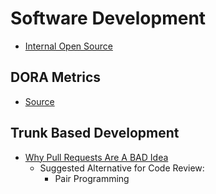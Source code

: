 # Software Development

* [Internal Open Source](internal-open-source.md)

## DORA Metrics

* [Source](https://dorametrics.org/)


## Trunk Based Development

* [Why Pull Requests Are A BAD Idea](https://youtu.be/ASOSEiJCyEM?si=qUfFfXhaPI4zyjaj)
    * Suggested Alternative for Code Review: 
        * Pair Programming
